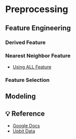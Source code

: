 # Preprocessing

## Feature Engineering

### Derived Feature

### Nearest Neighbor Feature
- [Using ALL Feature](https://github.com/TradingMachineProject/preprocessing/blob/main/NN_%EA%B9%80%EC%84%B1%EC%9D%80.ipynb)

### Feature Selection

## Modeling

## 💡 Reference
- [Google Docs](https://docs.google.com/document/d/1AjZOIx_xcvs7Ut9R_MrI1pG1HBMajlfP1nWHcPm4bAU/edit)
- [Upbit Data](https://docs.upbit.com/docs/upbit-quotation-websocket)

